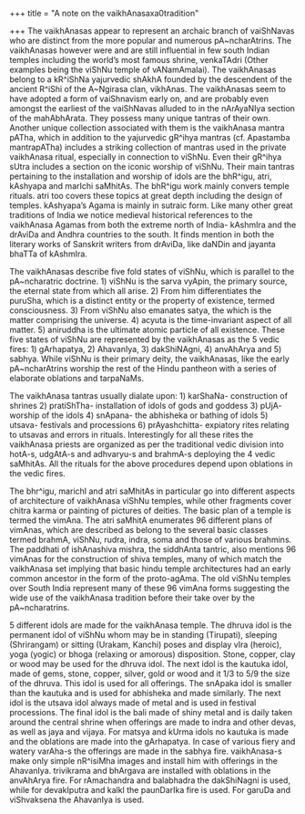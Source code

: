 +++
title = "A note on the vaikhAnasaxa0tradition"

+++
The vaikhAnasas appear to represent an archaic branch of vaiShNavas who
are distinct from the more popular and numerous pA\~ncharAtrins. The
vaikhAnasas however were and are still influential in few south Indian
temples including the world’s most famous shrine, venkaTAdri (Other
examples being the viShNu temple of vANamAmalai). The vaikhAnasas belong
to a kR^iShNa yajurvedic shAkhA founded by the descendent of the ancient
R^iShi of the A\~Ngirasa clan, vikhAnas. The vaikhAnasas seem to have
adopted a form of vaiShnavism early on, and are probably even amongst
the earliest of the vaiShNavas alluded to in the nArAyaNIya section of
the mahAbhArata. They possess many unique tantras of their own. Another
unique collection associated with them is the vaikhAnasa mantra pATha,
which in addition to the yajurvedic gR^ihya mantras (cf. Apastamba
mantrapATha) includes a striking collection of mantras used in the
private vaikhAnasa ritual, especially in connection to viShNu. Even
their gR^ihya sUtra includes a section on the iconic worship of viShNu.
Their main tantras pertaining to the installation and worship of idols
are the bhR^igu, atri, kAshyapa and marIchi saMhitAs. The bhR^igu work
mainly convers temple rituals. atri too covers these topics at great
depth including the design of temples. kAshyapa’s Agama is mainly in
sutraic form. Like many other great traditions of India we notice
medieval historical references to the vaikhAnasa Agamas from both the
extreme north of India- kAshmIra and the drAviDa and Andhra countries to
the south. It finds mention in both the literary works of Sanskrit
writers from drAviDa, like daNDin and jayanta bhaTTa of kAshmIra.

The vaikhAnasas describe five fold states of viShNu, which is parallel
to the pA\~ncharatric doctrine. 1) viShNu is the sarva vyApin, the
primary source, the eternal state from which all arise. 2) From him
differentiates the puruSha, which is a distinct entity or the property
of existence, termed consciousness. 3) From viShNu also emanates satya,
the which is the matter comprising the universe. 4) acyuta is the
time-invariant aspect of all matter. 5) aniruddha is the ultimate atomic
particle of all existence. These five states of viShNu are represented
by the vaikhAnasas as the 5 vedic fires: 1) gArhapatya, 2) AhavanIya, 3)
dakShiNAgni, 4) anvAhArya and 5) sabhya. While viShNu is their primary
deity, the vaikhAnasas, like the early pA\~ncharAtrins worship the rest
of the Hindu pantheon with a series of elaborate oblations and
tarpaNaMs.

The vaikhAnasa tantras usually dialate upon: 1) karShaNa- construction
of shrines 2) pratiShTha- installation of idols of gods and goddess 3)
pUjA- worship of the idols 4) snApana- the abhisheka or bathing of idols
5) utsava- festivals and processions 6) prAyashchitta- expiatory rites
relating to utsavas and errors in rituals. Interestingly for all these
rites the vaikhAnasa priests are organized as per the traditional vedic
division into hotA-s, udgAtA-s and adhvaryu-s and brahmA-s deploying the
4 vedic saMhitAs. All the rituals for the above procedures depend upon
oblations in the vedic fires.

The bhr^igu, marichI and atri saMhitAs in particular go into different
aspects of architecture of vaikhAnasa viShNu temples, while other
fragments cover chitra karma or painting of pictures of deities. The
basic plan of a temple is termed the vimAna. The atri saMhitA enumerates
96 different plans of vimAnas, which are described as belong to the
several basic classes termed brahmA, viShNu, rudra, indra, soma and
those of various brahmins. The paddhati of ishAnashiva mishra, the
siddhAnta tantric, also mentions 96 vimAnas for the construction of
shiva temples, many of which match the vaikhAnasa set implying that
basic hindu temple architectures had an early common ancestor in the
form of the proto-agAma. The old viShNu temples over South India
represent many of these 96 vimAna forms suggesting the wide use of the
vaikhAnasa tradition before their take over by the pA\~ncharatrins.

5 different idols are made for the vaikhAnasa temple. The dhruva idol is
the permanent idol of viShNu whom may be in standing (Tirupati),
sleeping (Shrirangam) or sitting (Urakam, Kanchi) poses and display vIra
(heroic), yoga (yogic) or bhoga (relaxing or amorous) disposition.
Stone, copper, clay or wood may be used for the dhruva idol. The next
idol is the kautuka idol, made of gems, stone, copper, silver, gold or
wood and it 1/3 to 5/9 the size of the dhruva. This idol is used for all
offerings. The snApaka idol is smaller than the kautuka and is used for
abhisheka and made similarly. The next idol is the utsava idol always
made of metal and is used in festival processions. The final idol is the
bali made of shiny metal and is daily taken around the central shrine
when offerings are made to indra and other devas, as well as jaya and
vijaya. For matsya and kUrma idols no kautuka is made and the oblations
are made into the gArhapatya. In case of various fiery and watery
varAha-s the offerings are made in the sabhya fire. vaikhAnasa-s make
only simple nR^isiMha images and install him with offerings in the
AhavanIya. trivikrama and bhArgava are installed with oblations in the
anvAhArya fire. For rAmachandra and balabhadra the dakShiNagni is used,
while for devakIputra and kalkI the paunDarIka fire is used. For garuDa
and viShvaksena the AhavanIya is used.
